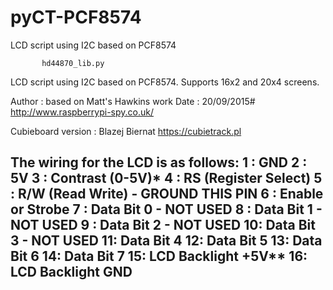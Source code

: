 # pyCT-PCF8574
LCD script using I2C based on PCF8574

           hd44870_lib.py
  LCD script using I2C based on PCF8574.
  Supports 16x2 and 20x4 screens.

 Author : based on Matt's Hawkins work
 Date   : 20/09/2015#
 http://www.raspberrypi-spy.co.uk/

 Cubieboard version : Blazej Biernat
 https://cubietrack.pl

 The wiring for the LCD is as follows:
 1 : GND
 2 : 5V
 3 : Contrast (0-5V)*
 4 : RS (Register Select)
 5 : R/W (Read Write)       - GROUND THIS PIN
 6 : Enable or Strobe
 7 : Data Bit 0             - NOT USED
 8 : Data Bit 1             - NOT USED
 9 : Data Bit 2             - NOT USED
 10: Data Bit 3             - NOT USED
 11: Data Bit 4
 12: Data Bit 5
 13: Data Bit 6
 14: Data Bit 7
 15: LCD Backlight +5V**
 16: LCD Backlight GND
--------------------------------------
